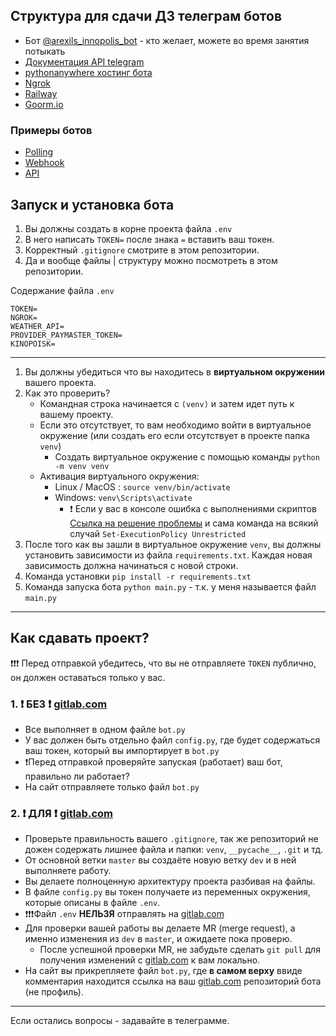 ## Структура для сдачи ДЗ телеграм ботов

* Бот [@arexils_innopolis_bot](https://t.me/arexils_innopolis_bot) - кто желает, можете во время занятия потыкать
* [Документация API telegram](https://core.telegram.org/bots/api)
* [pythonanywhere хостинг бота](https://www.pythonanywhere.com/)
* [Ngrok](https://ngrok.com/)
* [Railway](https://railway.app)
* [Goorm.io](https://ide.goorm.io/)

### Примеры ботов

* [Polling](https://github.com/Arexils/telebot/tree/master)
* [Webhook](https://github.com/Arexils/telebot/tree/webhook)
* [API](https://github.com/Arexils/telebot/tree/api)

## Запуск и установка бота

1. Вы должны создать в корне проекта файла `.env`
2. В него написать `TOKEN=` после знака `=` вставить ваш токен.
3. Корректный `.gitignore` смотрите в этом репозитории.
4. Да и вообще файлы | структуру можно посмотреть в этом репозитории.

Содержание файла `.env`

```dotenv
TOKEN=
NGROK=
WEATHER_API=
PROVIDER_PAYMASTER_TOKEN=
KINOPOISK=
```

___

1. Вы должны убедиться что вы находитесь в **виртуальном окружении** вашего проекта.
2. Как это проверить?
    * Командная строка начинается с `(venv)` и затем идет путь к вашему проекту.
    * Если это отсутствует, то вам необходимо войти в виртуальное окружение (или создать его если отсутствует в проекте папка `venv`)
        * Создать виртуальное окружение с помощью команды `python -m venv venv`
    * Активация виртуального окружения:
        * Linux / MacOS : `source venv/bin/activate`
        * Windows: `venv\Scripts\activate`
            * ❗ Если у вас в консоле ошибка с выполнениями скриптов [Ссылка на решение проблемы](https://ru.stackoverflow.com/a/1041525) и сама команда на всякий случай `Set-ExecutionPolicy Unrestricted`
3. После того как вы зашли в виртуальное окружение `venv`, вы должны установить зависимости из файла `requirements.txt`. Каждая новая зависимость должна начинаться с новой строки.
4. Команда установки `pip install -r requirements.txt`
5. Команда запуска бота `python main.py` - т.к. у меня называется файл `main.py`

___

## Как сдавать проект?

❗❗❗ Перед отправкой убедитесь, что вы не отправляете `TOKEN` публично, он должен оставаться только у вас.

### 1. ❗ БЕЗ ❗ [gitlab.com](https://gitlab.com/)

+ Все выполняет в одном файле `bot.py`
+ У вас должен быть отдельно файл `config.py`, где будет содержаться ваш токен, который вы импортирует в `bot.py`
+ ❗Перед отправкой проверяйте запуская (работает) ваш бот, правильно ли работает?
+ На сайт отправляете только файл `bot.py`

### 2. ❗ ДЛЯ ❗ [gitlab.com](https://gitlab.com/)

+ Проверьте правильность вашего `.gitignore`, так же репозиторий не дожен содержать лишнее файла и папки: `venv`, `__pycache__`, `.git` и тд.
+ От основной ветки `master` вы создаёте новую ветку `dev` и в ней выполняете работу.
+ Вы делаете полноценную архитектуру проекта разбивая на файлы.
+ В файле `config.py` вы токен получаете из переменных окружения, которые описаны в файле `.env`.
+ ❗❗❗Файл `.env` **НЕЛЬЗЯ** отправлять на [gitlab.com](https://gitlab.com/)
+ Для проверки вашей работы вы делаете MR (merge request), а именно изменения из `dev` в `master`, и ожидаете пока проверю.
    + После успешной проверки MR, не забудьте сделать `git pull` для получения изменений с [gitlab.com](https://gitlab.com/) к вам локально.
+ На сайт вы прикрепляете файл `bot.py`, где **в самом верху** ввиде комментария находится ссылка на ваш [gitlab.com](https://gitlab.com/) репозиторий бота (не профиль).

___

Если остались вопросы - задавайте в телеграмме.